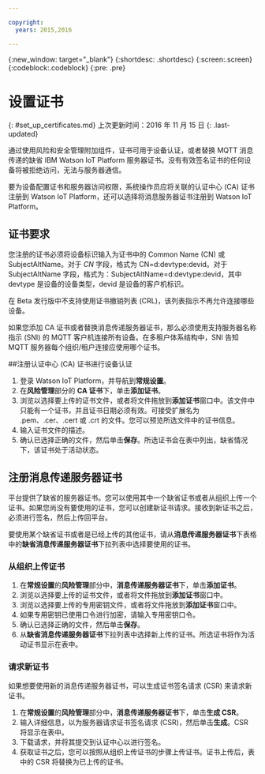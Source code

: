 ```yaml
---

copyright:
  years: 2015,2016

---
```


{:new_window: target="\_blank"}
{:shortdesc: .shortdesc}
{:screen:.screen}
{:codeblock:.codeblock}
{:pre: .pre}

# 设置证书
{: #set_up_certificates.md}
上次更新时间：2016 年 11 月 15 日
{: .last-updated}

通过使用风险和安全管理附加组件，证书可用于设备认证，或者替换 MQTT 消息传递的缺省 IBM Watson IoT Platform 服务器证书。没有有效签名证书的任何设备将被拒绝访问，无法与服务器通信。

要为设备配置证书和服务器访问权限，系统操作员应将关联的认证中心 (CA) 证书注册到 Watson IoT Platform，还可以选择将消息服务器证书注册到 Watson IoT Platform。

## 证书要求

您注册的证书必须将设备标识输入为证书中的 Common Name (CN) 或 SubjectAltName。对于 *CN* 字段，格式为 CN=d:devtype:devid。对于 SubjectAltName 字段，格式为：SubjectAltName=d:devtype:devid，其中 devtype 是设备的设备类型，devid 是设备的客户机标识。 

在 Beta 发行版中不支持使用证书撤销列表 (CRL)，该列表指示不再允许连接哪些设备。

如果您添加 CA 证书或者替换消息传递服务器证书，那么必须使用支持服务器名称指示 (SNI) 的 MQTT 客户机连接所有设备。在多租户体系结构中，SNI 告知 MQTT 服务器每个组织/租户连接应使用哪个证书。

##注册认证中心 (CA) 证书进行设备认证 

1. 登录 Watson IoT Platform，并导航到**常规设置**。
2. 在**风险管理**部分的 **CA 证书**下，单击**添加证书**。
3. 浏览以选择要上传的证书文件，或者将文件拖放到**添加证书**窗口中。该文件中只能有一个证书，并且证书日期必须有效。可接受扩展名为 .pem、.cer、.cert 或 .crt 的文件。您可以预览所选文件中的证书信息。
4. 输入证书文件的描述。
5. 确认已选择正确的文件，然后单击**保存**。所选证书会在表中列出，缺省情况下，该证书处于活动状态。

## 注册消息传递服务器证书

平台提供了缺省的服务器证书。您可以使用其中一个缺省证书或者从组织上传一个证书。如果您尚没有要使用的证书，您可以创建新证书请求。接收到新证书之后，必须进行签名，然后上传回平台。

要使用某个缺省证书或者是已经上传的其他证书，请从**消息传递服务器证书**下表格中的**缺省消息传递服务器证书**下拉列表中选择要使用的证书。

### <a name="upload"> </a>从组织上传证书

1. 在**常规设置**的**风险管理**部分中，**消息传递服务器证书**下，单击**添加证书**。
2. 浏览以选择要上传的证书文件，或者将文件拖放到**添加证书**窗口中。
3. 浏览以选择要上传的专用密钥文件，或者将文件拖放到**添加证书**窗口中。  
4. 如果专用密钥已使用口令进行加密，请输入专用密钥口令。
5. 确认已选择正确的文件，然后单击**保存**。
6. 从**缺省消息传递服务器证书**下拉列表中选择新上传的证书。所选证书将作为活动证书显示在表中。


### 请求新证书

 如果想要使用新的消息传递服务器证书，可以生成证书签名请求 (CSR) 来请求新证书。

 1. 在**常规设置**的**风险管理**部分中，**消息传递服务器证书**下，单击**生成 CSR**。
 2. 输入详细信息，以为服务器请求证书签名请求 (CSR)，然后单击**生成**。CSR 将显示在表中。
 3. 下载请求，并将其提交到认证中心以进行签名。
 4. 获取证书之后，您可以按照从组织上传证书的步骤上传证书。证书上传后，表中的 CSR 将替换为已上传的证书。

